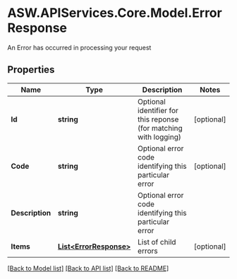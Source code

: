 # ASW.APIServices.Core.Model.ErrorResponse
An Error has occurred in processing your request
## Properties

Name | Type | Description | Notes
------------ | ------------- | ------------- | -------------
**Id** | **string** | Optional identifier for this reponse (for matching with logging) | [optional] 
**Code** | **string** | Optional error code identifying this particular error | [optional] 
**Description** | **string** | Optional error code identifying this particular error | 
**Items** | [**List&lt;ErrorResponse&gt;**](ErrorResponse.md) | List of child errors | [optional] 

[[Back to Model list]](../README.md#documentation-for-models) [[Back to API list]](../README.md#documentation-for-api-endpoints) [[Back to README]](../README.md)

